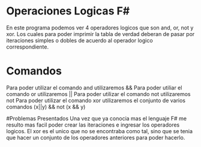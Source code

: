 # Operaciones Logicas F#
En este programa podemos ver 4 operadores logicos que son and, or, not y xor.
Los cuales para poder imprimir la tabla de verdad deberan de pasar por iteraciones simples o dobles de acuerdo al 
operador logico correspondiente. 

# Comandos
Para poder utilizar el comando and utilizaremos &&
Para poder utiliar el comando or utilizaremos ||
Para poder utilizar el comando not utilizaremos not 
Para poder utilizar el comando xor utilizaremos el conjunto de varios comandos (x||y) && not (x && y)

#Problemas Presentados
Una vez que ya conocia mas el lenguaje F# me resulto mas facil poder crear las iteraciones e ingresar los operadores 
logicos. El xor es el unico que no se encontraba como tal, sino que se tenia que hacer un conjunto de los operadores
anteriores para poder hacerlo.
